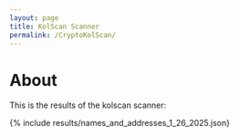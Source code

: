 ```yaml
---
layout: page
title: KolScan Scanner
permalink: /CryptoKolScan/
---
```


# About
This is the results of the kolscan scanner:

{% include results/names_and_addresses_1_26_2025.json}